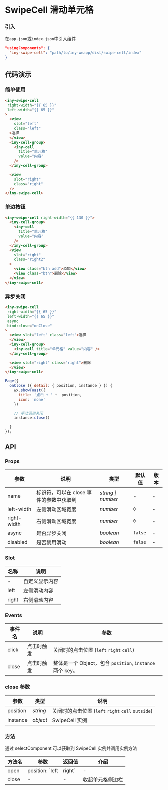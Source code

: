 # SwipeCell 滑动单元格

### 引入

在`app.json`或`index.json`中引入组件

```json
"usingComponents": {
  "iny-swipe-cell": "path/to/iny-weapp/dist/swipe-cell/index"
}
```

## 代码演示

### 简单使用

```html
<iny-swipe-cell
 right-width="{{ 65 }}"
 left-width="{{ 65 }}"
>
  <view
    slot="left"
    class="left"
  >选择
  </view>
  <iny-cell-group>
    <iny-cell
      title="单元格"
      value="内容"
    />
  </iny-cell-group>

  <view
    slot="right"
    class="right"
  />
</iny-swipe-cell>
```

### 单边按钮

```html
<iny-swipe-cell right-width="{{ 130 }}">
  <iny-cell-group>
    <iny-cell
      title="单元格"
      value="内容"
    />
  </iny-cell-group>
  <view
    slot="right"
    class="right2"
  >
    <view class="btn add">添加</view>
    <view class="btn">删除</view>
  </view>
</iny-swipe-cell>
```

### 异步关闭

```html
<iny-swipe-cell
 right-width="{{ 65 }}"
 left-width="{{ 65 }}"
 async
 bind:close="onClose"
>
  <view slot="left" class="left">选择
  </view>
  <iny-cell-group>
    <iny-cell title="单元格" value="内容" />
  </iny-cell-group>

  <view slot="right" class="right">删除
  </view>
</iny-swipe-cell>
```

```js
Page({
  onClose ({ detail: { position, instance } }) {
    wx.showToast({
      title: '点击 + ' +  position,
      icon: 'none'
    })

    // 手动调用关闭
    instance.close()

  }
});
```

## API

### Props

| 参数 | 说明 | 类型 | 默认值 | 版本 |
|------|------|------|------|------|
| name | 标识符，可以在 close 事件的参数中获取到 | *string \| number* | - | - |
| left-width | 左侧滑动区域宽度 | *number* | `0` | - |
| right-width | 右侧滑动区域宽度 | *number* | `0` | - |
| async | 是否异步关闭 | *boolean* | `false` | - |
| disabled | 是否禁用滑动 | *boolean* | `false` | - |

### Slot

| 名称 | 说明 |
|------|------|
| - | 自定义显示内容 |
| left | 左侧滑动内容 |
| right | 右侧滑动内容 |

### Events

| 事件名 | 说明 | 参数 |
|------|------|------|
| click | 点击时触发 | 关闭时的点击位置 (`left` `right` `cell`) |
| close | 点击时触发 | 整体是一个 Object，包含 `position`, `instance` 两个 key。 |

### close 参数

| 参数 | 类型 | 说明 |
|------|------|------|
| position | *string* | 关闭时的点击位置 (`left` `right` `cell` `outside`) |
| instance | *object* | SwipeCell 实例 |

### 方法

通过 selectComponent 可以获取到 SwipeCell 实例并调用实例方法

| 方法名 | 参数 | 返回值 | 介绍 |
|------|------|------|------|
| open | position: `left | right` | - | 打开单元格侧边栏 |
| close | - | - | 收起单元格侧边栏 |
